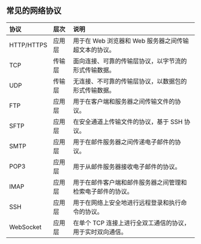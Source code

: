 ## 常见的网络协议
| 协议 |  层次 |  说明 | 
| :---- |  :----  |  :---- | 
| HTTP/HTTPS | 应用层 | 用于在 Web 浏览器和 Web 服务器之间传输超文本的协议。| 
| TCP | 传输层 | 面向连接、可靠的传输层协议，以字节流的形式传输数据。| 
| UDP | 传输层 | 无连接、不可靠的传输层协议，以数据包的形式传输数据。| 
| FTP | 应用层 | 用于在客户端和服务器之间传输文件的协议。| 
| SFTP | 应用层 | 在安全通道上传输文件的协议，基于 SSH 协议。| 
| SMTP | 应用层 | 用于在邮件服务器之间传递电子邮件的协议。| 
| POP3 | 应用层 | 用于从邮件服务器接收电子邮件的协议。| 
| IMAP | 应用层 | 用于在邮件客户端和邮件服务器之间管理和检索电子邮件的协议。| 
| SSH | 应用层 | 用于在网络上安全地进行远程登录和执行命令的协议。| 
| WebSocket | 应用层 | 在单个 TCP 连接上进行全双工通信的协议，用于实时双向通信。| 

